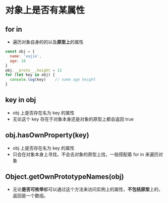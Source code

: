 <!--
 * @Author: x09898 coder_xujie@163.com
 * @Date: 2022-12-12 17:47:16
 * @LastEditors: xujie 1607526161@qq.com
 * @FilePath: \HTML-CSS-Javascript-\JAVAScript+ES6\JavaScript\JavaScript零散知识点\对象上是否有某属性.md
 * @Description: 
-->
# 对象上是否有某属性

## for in

* 遍历对象自身的的以及**原型上**的属性

```js
const obj = {
  name: 'xujie',
  age: 18
}
obj.__proto__.height = 12
for (let key in obj) {
  console.log(key)    // name age height
}
```

## key in obj

* obj 上是否存在名为 key 的属性
* 无论这个 key 存在于对象本身还是对象的原型上都会返回 true

## obj.hasOwnProperty(key)

* obj 上是否存在名为 key 的属性
* 只会在对象本身上寻找，不会去对象的原型上找，一般搭配着 for in 来遍历对象

## Object.getOwnPrototypeNames(obj)

* 无论**是否可枚举**都可以通过这个方法来访问实例上的属性，**不包括原型**上的，返回是一个数组。
